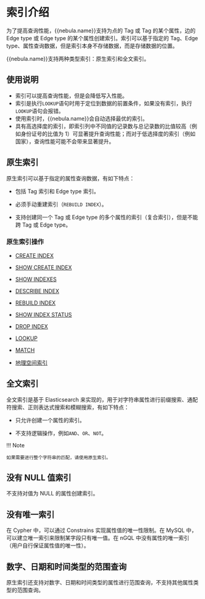 # 索引介绍

为了提高查询性能，{{nebula.name}}支持为点的 Tag 或 Tag 的某个属性，边的 Edge type 或 Edge type 的某个属性创建索引。索引可以基于指定的 Tag、Edge type、属性查询数据，但是索引本身不存储数据，而是存储数据的位置。

{{nebula.name}}支持两种类型索引：原生索引和全文索引。

## 使用说明

- 索引可以提高查询性能，但是会降低写入性能。
- 索引是执行`LOOKUP`语句时用于定位到数据的前置条件，如果没有索引，执行`LOOKUP`语句会报错。
- 使用索引时，{{nebula.name}}会自动选择最优的索引。
- 具有高选择度的索引，即索引列中不同值的记录数与总记录数的比值较高（例如身份证号的比值为 1）可显著提升查询性能；而对于低选择度的索引（例如国家），查询性能可能不会带来显著提升。

## 原生索引

原生索引可以基于指定的属性查询数据，有如下特点：

- 包括 Tag 索引和 Edge type 索引。

- 必须手动重建索引（`REBUILD INDEX`）。

- 支持创建同一个 Tag 或 Edge type 的多个属性的索引（复合索引），但是不能跨 Tag 或 Edge type。

### 原生索引操作

- [CREATE INDEX](1.create-native-index.md)

- [SHOW CREATE INDEX](2.1.show-create-index.md)

- [SHOW INDEXES](2.show-native-indexes.md)

- [DESCRIBE INDEX](3.describe-native-index.md)

- [REBUILD INDEX](4.rebuild-native-index.md)

- [SHOW INDEX STATUS](5.show-native-index-status.md)

- [DROP INDEX](6.drop-native-index.md)

- [LOOKUP](../7.general-query-statements/5.lookup.md)

- [MATCH](../7.general-query-statements/2.match.md)

- [地理空间索引](../3.data-types/10.geography.md)

## 全文索引

全文索引是基于 Elasticsearch 来实现的，用于对字符串属性进行前缀搜索、通配符搜索、正则表达式搜索和模糊搜索，有如下特点：

- 只允许创建一个属性的索引。

- 不支持逻辑操作，例如`AND`、`OR`、`NOT`。

!!! Note

    如果需要进行整个字符串的匹配，请使用原生索引。

## 没有 NULL 值索引

不支持对值为 NULL 的属性创建索引。

## 没有唯一索引

在 Cypher 中，可以通过 Constrains 实现属性值的唯一性限制。在 MySQL 中，可以建立唯一索引来限制某字段只有唯一值。在 nGQL 中没有属性的唯一索引（用户自行保证属性值的唯一性）。

## 数字、日期和时间类型的范围查询

原生索引还支持对数字、日期和时间类型的属性进行范围查询，不支持其他属性类型的范围查询。

